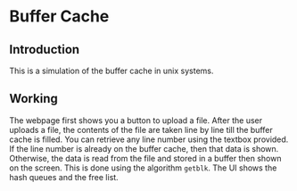 # Buffer Cache
## Introduction
This is a simulation of the buffer cache in unix systems.
## Working
The webpage first shows you a button to upload a file. After the user uploads a file, the contents of the file are taken 
line by line till the buffer cache is filled. You can retrieve any line number using the textbox provided. If the line
number is already on the buffer cache, then that data is shown. Otherwise, the data is read from the file and stored in
a buffer then shown on the screen. This is done using the algorithm ```getblk```. The UI shows the hash queues and the free list.
